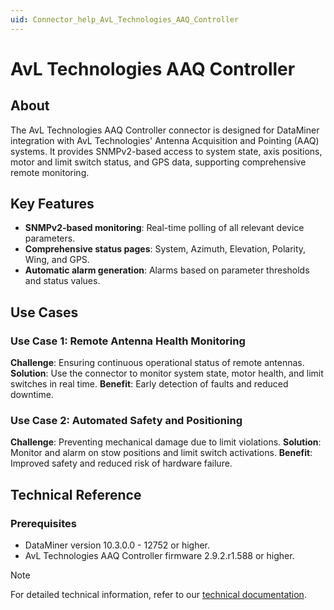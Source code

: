```yaml
---
uid: Connector_help_AvL_Technologies_AAQ_Controller
---
```


# AvL Technologies AAQ Controller

## About

The AvL Technologies AAQ Controller connector is designed for DataMiner integration with AvL Technologies' Antenna Acquisition and Pointing (AAQ) systems. It provides SNMPv2-based access to system state, axis positions, motor and limit switch status, and GPS data, supporting comprehensive remote monitoring.

## Key Features

- **SNMPv2-based monitoring**: Real-time polling of all relevant device parameters.
- **Comprehensive status pages**: System, Azimuth, Elevation, Polarity, Wing, and GPS.
- **Automatic alarm generation**: Alarms based on parameter thresholds and status values.

## Use Cases

### Use Case 1: Remote Antenna Health Monitoring

**Challenge**: Ensuring continuous operational status of remote antennas.
**Solution**: Use the connector to monitor system state, motor health, and limit switches in real time.
**Benefit**: Early detection of faults and reduced downtime.

### Use Case 2: Automated Safety and Positioning

**Challenge**: Preventing mechanical damage due to limit violations.
**Solution**: Monitor and alarm on stow positions and limit switch activations.
**Benefit**: Improved safety and reduced risk of hardware failure.

## Technical Reference

### Prerequisites

- DataMiner version 10.3.0.0 - 12752 or higher.
- AvL Technologies AAQ Controller firmware 2.9.2.r1.588 or higher.

> [!NOTE]
> For detailed technical information, refer to our [technical documentation](xref:Connector_help_AvL_Technologies_AAQ_Controller_Technical).